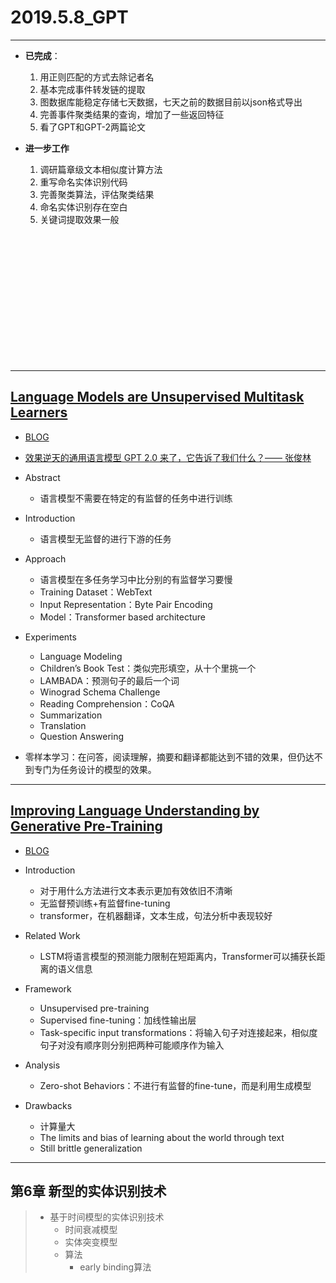 ﻿# 2019.5.8_GPT

---
* **已完成**：
    1. 用正则匹配的方式去除记者名
    2. 基本完成事件转发链的提取
    3. 图数据库能稳定存储七天数据，七天之前的数据目前以json格式导出
    4. 完善事件聚类结果的查询，增加了一些返回特征
    5. 看了GPT和GPT-2两篇论文

* **进一步工作**
    1.  调研篇章级文本相似度计算方法
    2.  重写命名实体识别代码
    3.  完善聚类算法，评估聚类结果
    4.  命名实体识别存在空白
    5.  关键词提取效果一般
    
<br> 
<br>
<br> 
<br>
<br> 
<br>
<br> 
<br>
<br> 
<br>
<br> 
<br>

---
## [Language Models are Unsupervised Multitask Learners](https://d4mucfpksywv.cloudfront.net/better-language-models/language_models_are_unsupervised_multitask_learners.pdf)
* [BLOG](https://openai.com/blog/better-language-models/)
* [效果逆天的通用语言模型 GPT 2.0 来了，它告诉了我们什么？—— 张俊林](https://www.infoq.cn/article/pW8YaUXjTuhC6d0p*OwX)

* Abstract
    * 语言模型不需要在特定的有监督的任务中进行训练
* Introduction
    * 语言模型无监督的进行下游的任务
* Approach
    * 语言模型在多任务学习中比分别的有监督学习要慢
    * Training Dataset：WebText
    * Input Representation：Byte Pair Encoding
    * Model：Transformer based architecture
* Experiments
    * Language Modeling
    * Children’s Book Test：类似完形填空，从十个里挑一个
    * LAMBADA：预测句子的最后一个词
    * Winograd Schema Challenge
    * Reading Comprehension：CoQA
    * Summarization
    * Translation
    * Question Answering
* 零样本学习：在问答，阅读理解，摘要和翻译都能达到不错的效果，但仍达不到专门为任务设计的模型的效果。

---
## [Improving Language Understanding by Generative Pre-Training](https://s3-us-west-2.amazonaws.com/openai-assets/research-covers/language-unsupervised/language_understanding_paper.pdf)
* [BLOG](https://openai.com/blog/language-unsupervised/)

* Introduction
    * 对于用什么方法进行文本表示更加有效依旧不清晰
    * 无监督预训练+有监督fine-tuning
    * transformer，在机器翻译，文本生成，句法分析中表现较好
* Related Work
    * LSTM将语言模型的预测能力限制在短距离内，Transformer可以捕获长距离的语义信息
* Framework
    * Unsupervised pre-training
    * Supervised fine-tuning：加线性输出层
    * Task-specific input transformations：将输入句子对连接起来，相似度句子对没有顺序则分别把两种可能顺序作为输入
* Analysis
    * Zero-shot Behaviors：不进行有监督的fine-tune，而是利用生成模型
* Drawbacks
    * 计算量大
    * The limits and bias of learning about the world through text
    * Still brittle generalization

---

## 第6章 新型的实体识别技术
> * 基于时间模型的实体识别技术
>    * 时间衰减模型
>    * 实体突变模型
>   * 算法
>       * early binding算法



